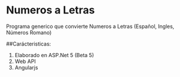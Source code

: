 # Numeros a Letras
Programa generico que convierte Numeros a Letras (Español, Ingles, Números Romano)

##Carácteristicas:

1. Elaborado en ASP.Net 5 (Beta 5)
2. Web API
3. Angularjs



